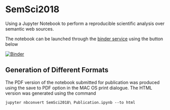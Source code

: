 # SemSci2018
Using a Jupyter Notebook to perform a reproducible scientific analysis over semantic web sources.

The notebook can be launched through the [binder service](http://mybinder.org) using the button below

[![Binder](https://mybinder.org/badge.svg)](https://mybinder.org/v2/gh/AlasdairGray/SemSci2018/master?filepath=SemSci2018%20Publication.ipynb)

## Generation of Different Formats

The PDF version of the notebook submitted for publication was produced using the save to PDF option in the MAC OS print dialogue. The HTML version was generated using the command
```
jupyter nbconvert SemSci2018\ Publication.ipynb --to html
```
